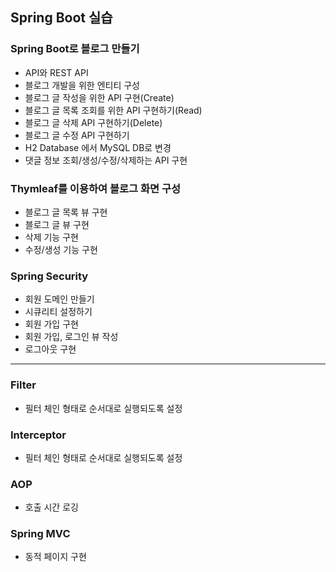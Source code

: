 ## Spring Boot 실습

### Spring Boot로 블로그 만들기
- API와 REST API
- 블로그 개발을 위한 엔티티 구성
- 블로그 글 작성을 위한 API 구현(Create)
- 블로그 글 목록 조회를 위한 API 구현하기(Read)
- 블로그 글 삭제 API 구현하기(Delete)
- 블로그 글 수정 API 구현하기
- H2 Database 에서 MySQL DB로 변경
- 댓글 정보 조회/생성/수정/삭제하는 API 구현

### Thymleaf를 이용하여 블로그 화면 구성
- 블로그 글 목록 뷰 구현
- 블로그 글 뷰 구현
- 삭제 기능 구현
- 수정/생성 기능 구현

### Spring Security
- 회원 도메인 만들기
- 시큐리티 설정하기
- 회원 가입 구현
- 회원 가입, 로그인 뷰 작성
- 로그아웃 구현

---

### Filter
- 필터 체인 형태로 순서대로 실행되도록 설정

### Interceptor
- 필터 체인 형태로 순서대로 실행되도록 설정

### AOP
- 호출 시간 로깅

### Spring MVC 
- 동적 페이지 구현
